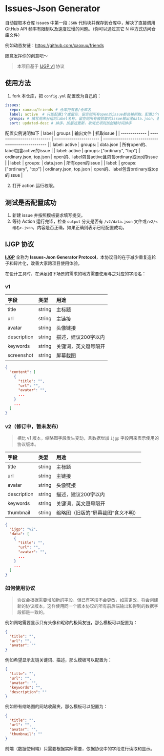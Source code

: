 # Issues-Json Generator

自动提取本仓库 issues 中第一段 `JSON` 代码块并保存到仓库中，解决了直接调用 GitHub API 频率有限制以及速度过慢的问题。（你可以通过其它 N 种方式访问仓库文件）

例如动态友链：https://github.com/xaoxuu/friends

随意发挥你的创意吧～

> 本项目基于 [IJGP v1](#ijgp-协议) 协议

## 使用方法

1. fork 本仓库，把 `config.yml` 配置改为自己的：

```yaml
issues:
  repo: xaoxuu/friends # 仓库持有者/仓库名
  label: active  # 只能配置1个或留空，留空则所有open的issue都会被抓取。配置1个时，issue只有在具有该标签时才被抓取
  groups: # 填写用来分组的label名称。留空则所有被抓取的issue输出至data.json，否则按照输出与组名同名的json文件
  sort: updated-desc # 排序，按最近更新，取消此项则按创建时间排序
```
配置实例说明如下
| label         | groups                      | 输出文件                | 抓取issue                                         |
| ------------- | --------------------------- | ----------------------- | ------------------------------------------------- |
| label: active | groups:                     | data.json               | 所有open的、label包含active的issue                |
| label: active | groups: ["ordinary", "top"] | ordinary.json, top.json | open的、label包含active且包含ordinary或top的issue |
| label:        | groups:                     | data.json               | 所有open的issue                                   |
| label:        | groups: ["ordinary", "top"] | ordinary.json, top.json | open的、label包含ordinary或top的issue             |

2. 打开 action 运行权限。

## 测试是否配置成功

1. 新建 issue 并按照模板要求填写提交。
2. 等待 Action 运行完毕，检查 `output` 分支是否有 `/v2/data.json` 文件或`/v2/<组名>.json`，内容是否正确，如果正确则表示已经配置成功。


## IJGP 协议

**[IJGP](https://github.com/topics/ijgp)** 全称为 **Issues-Json Generator Protocol**，本协议目的在于减少重复造轮子和碎片化，改善大家跨项目使用体验。

在设计工具时，在满足如下场景的需求的地方需要使用与之对应的字段名：

### v1

| 字段 | 类型 | 用途 |
| :-- | :-- | :-- |
| title | string | 主标题 |
| url | string | 主链接 |
| avatar | string | 头像链接 |
| description | string | 描述，建议200字以内 |
| keywords | string | 关键词，英文逗号隔开 |
| screenshot | string | 屏幕截图 |

```json
{
  "content": [
    {
      "title": "",
      "url": "",
      "avatar": "",
      ...
    }
    ...
  ]
}
```

### v2（修订中，暂未发布）

> 相比 v1 版本，缩略图字段发生变动，且数据增加 `ijgp` 字段用来表示使用的协议版本。

| 字段 | 类型 | 用途 |
| :-- | :-- | :-- |
| title | string | 主标题 |
| url | string | 主链接 |
| avatar | string | 头像链接 |
| description | string | 描述，建议200字以内 |
| keywords | string | 关键词，英文逗号隔开 |
| thumbnail | string | 缩略图（旧版的“屏幕截图”含义不明） |


```json
{
  "ijgp": "v2",
  "data": [
    {
      "title": "",
      "url": "",
      "avatar": "",
      ...
    }
    ...
  ]
}
```

### 如何使用协议

> 协议会根据需要增加新的字段，但已有字段不会更改，如需更改，将会创建新的协议版本，这样使用同一个版本协议的所有前后端输出和得到的数据字段都是一致的。

例如网站需要显示只有头像和昵称的极简友链，那么模板可以配置为：

```json
{
  "title": "",
  "url": "",
  "avatar": ""
}
```

例如希望显示友链关键词、描述，那么模板可以配置为：

```json
{
  "title": "",
  "url": "",
  "avatar": "",
  "keywords": "",
  "description": ""
}
```

例如带有缩略图的网站收藏夹，那么模板可以配置为：

```json
{
  "title": "",
  "url": "",
  "avatar": "",
  "thumbnail": ""
}
```

前端（数据使用端）只需要根据实际需要，依据协议中的字段进行读取和显示。